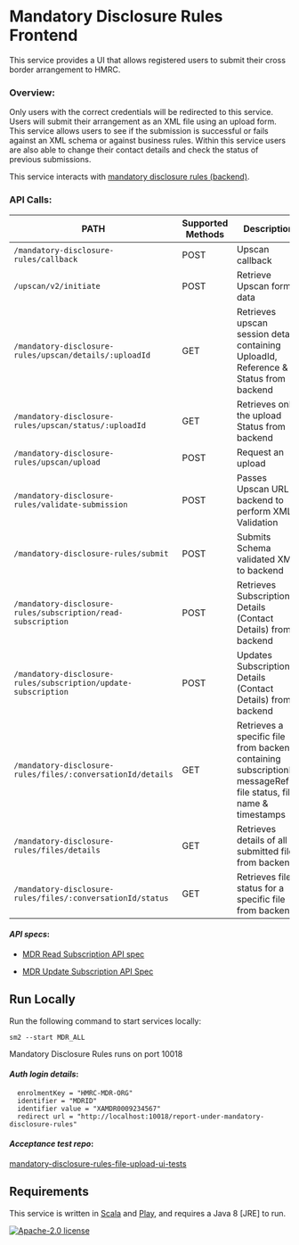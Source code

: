 # Mandatory Disclosure Rules Frontend

This service provides a UI that allows registered users to submit their cross border arrangement to HMRC.

### Overview:

Only users with the correct credentials will be redirected to this service. Users will submit their arrangement as an XML file using an upload form. This service allows users to see if the submission is successful or fails against an XML schema or against business rules. Within this service users are also able to change their contact details and check the status of previous submissions.

This service interacts with [mandatory disclosure rules (backend)](https://github.com/hmrc/mandatory-disclosure-rules).

### API Calls:


| PATH | Supported Methods | Description |
|------|-------------------|-------------|
|```/mandatory-disclosure-rules/callback ``` | POST | Upscan callback |
|```/upscan/v2/initiate ``` | POST | Retrieve Upscan form data |
|```/mandatory-disclosure-rules/upscan/details/:uploadId``` | GET | Retrieves upscan session details containing UploadId, Reference & Status from backend |
|```/mandatory-disclosure-rules/upscan/status/:uploadId``` | GET | Retrieves only the upload Status from backend |
|```/mandatory-disclosure-rules/upscan/upload``` | POST | Request an upload |
|```/mandatory-disclosure-rules/validate-submission``` | POST | Passes Upscan URL to backend to perform XML Validation |
|```/mandatory-disclosure-rules/submit``` | POST | Submits Schema validated XML to backend |
|```/mandatory-disclosure-rules/subscription/read-subscription``` | POST | Retrieves Subscription Details (Contact Details) from backend |
|```/mandatory-disclosure-rules/subscription/update-subscription``` | POST | Updates Subscription Details (Contact Details) from backend |
|```/mandatory-disclosure-rules/files/:conversationId/details``` | GET | Retrieves a specific file from backend containing subscriptionID, messageRefID, file status, file name & timestamps  |
|```/mandatory-disclosure-rules/files/details``` | GET | Retrieves details of all submitted files from backend |
|```/mandatory-disclosure-rules/files/:conversationId/status``` | GET | Retrieves file status for a specific file from backend |


#### *API specs*: 
 - [MDR Read Subscription API
   spec](https://confluence.tools.tax.service.gov.uk/display/DAC6/MDR+Specs?preview=/388662598/434373869/AEOI-DCT70d-1.2-EISAPISpecification-MDRSubscriptionDisplay.pdf)
   
  - [MDR Update Subscription API
   Spec](https://confluence.tools.tax.service.gov.uk/display/DAC6/MDR+Specs?preview=/388662598/434373871/AEOI-DCT70e-1.2-EISAPISpecification-MDRSubscriptionAmend.pdf)

## Run Locally

Run the following command to start services locally:

    sm2 --start MDR_ALL

Mandatory Disclosure Rules runs on port 10018

#### *Auth login details*: 

      enrolmentKey = "HMRC-MDR-ORG"  
      identifier = "MDRID"  
      identifier value = "XAMDR0009234567"
      redirect url = "http://localhost:10018/report-under-mandatory-disclosure-rules"
      
#### *Acceptance test repo*:  
[mandatory-disclosure-rules-file-upload-ui-tests](https://github.com/hmrc/mandatory-disclosure-rules-file-upload-ui-tests)
      
## Requirements

This service is written in [Scala](http://www.scala-lang.org/) and [Play](http://playframework.com/), and requires a Java 8 [JRE] to run.

[![Apache-2.0 license](http://img.shields.io/badge/license-Apache-brightgreen.svg)](http://www.apache.org/licenses/LICENSE-2.0.html)
